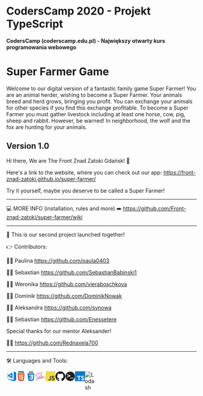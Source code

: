 # CodersCamp 2020 - Projekt TypeScript

**CodersCamp (coderscamp.edu.pl) - Największy otwarty kurs programowania webowego**
 
# Super Farmer Game
  
Welcome to our digital version of a fantastic family game Super Farmer!
You are an animal herder, wishing to become a Super Farmer. Your animals breed and herd grows, bringing you profit. You can exchange your animals for other species if you find this exchange profitable. To become a Super Farmer you must gather livestock including at least one horse, cow, pig, sheep and rabbit. However, be warned! In neighborhood, the wolf and the fox are hunting for your animals.

Version 1.0
---

Hi there, We are The Front Znad Zatoki Gdańsk! 👋

Here's a link to the website, where you can check out our app:
https://front-znad-zatoki.github.io/super-farmer/
  
Try it yourself, maybe you deserve to be called a Super Farmer!

---

:computer: MORE INFO  (installation, rules and more) ➡️ 
https://github.com/Front-znad-zatoki/super-farmer/wiki

---
:rocket: This is our second project launched together!

:point_right: Contributors:

:woman_technologist: Paulina https://github.com/paula0403

:man_technologist: Sebastian https://github.com/SebastianBabinski1

:woman_technologist: Weronika https://github.com/vieraboschkova

:man_technologist: Dominik https://github.com/DominikNowak

:woman_technologist: Aleksandra https://github.com/synowa

:man_technologist: Sebastian https://github.com/Enessetere

Special thanks for our mentor Aleksander!

:man_teacher: https://github.com/Rednaxela700

 ---
 
:hammer_and_wrench: Languages and Tools:

<img  align="left"  alt="Visual Studio Code"  width="26px"  src="https://raw.githubusercontent.com/github/explore/80688e429a7d4ef2fca1e82350fe8e3517d3494d/topics/visual-studio-code/visual-studio-code.png" />

<img  align="left"  alt="HTML5"  width="26px"  src="https://raw.githubusercontent.com/github/explore/80688e429a7d4ef2fca1e82350fe8e3517d3494d/topics/html/html.png" />

<img  align="left"  alt="CSS3"  width="26px"  src="https://raw.githubusercontent.com/github/explore/80688e429a7d4ef2fca1e82350fe8e3517d3494d/topics/css/css.png" />

<img  align="left"  alt="Sass"  width="26px"  src="https://raw.githubusercontent.com/github/explore/80688e429a7d4ef2fca1e82350fe8e3517d3494d/topics/sass/sass.png" />

<img  align="left"  alt="JavaScript"  width="26px"  src="https://raw.githubusercontent.com/github/explore/80688e429a7d4ef2fca1e82350fe8e3517d3494d/topics/javascript/javascript.png" />

<img  align="left"  alt="GitHub"  width="26px"  src="https://raw.githubusercontent.com/github/explore/78df643247d429f6cc873026c0622819ad797942/topics/github/github.png" />

<img  align="left"  alt="Terminal"  width="26px"  src="https://raw.githubusercontent.com/github/explore/80688e429a7d4ef2fca1e82350fe8e3517d3494d/topics/terminal/terminal.png" />

<img  align="left"  alt="Typescript"  width="26px"  src="https://raw.githubusercontent.com/github/explore/80688e429a7d4ef2fca1e82350fe8e3517d3494d/topics/typescript/typescript.png" />

<img  align="left"  alt="Lodash"  width="26px"  src="https://cdn.iconscout.com/icon/free/png-256/lodash-283360.png" />
